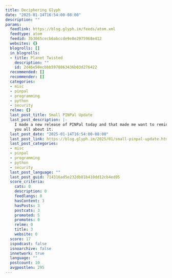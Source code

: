 ```yaml
---
title: Deciphering Glyph
date: "2025-01-14T16:54:00-08:00"
description: ""
params:
  feedlink: https://blog.glyph.im/feeds/atom.xml
  feedtype: atom
  feedid: 3b3065cecb6abccde9e8e2975968e412
  websites: {}
  blogrolls: []
  in_blogrolls:
  - title: Planet Twisted
    description: ""
    id: 2d46e50ecbbb5978863436b03d276422
  recommended: []
  recommender: []
  categories:
  - misc
  - pinpal
  - programming
  - python
  - security
  relme: {}
  last_post_title: Small PINPal Update
  last_post_description: |-
    I made a new release of PINPal today and that made me want to remind
    you all about it.
  last_post_date: "2025-01-14T16:54:00-08:00"
  last_post_link: https://blog.glyph.im/2025/01/small-pinpal-update.html
  last_post_categories:
  - misc
  - pinpal
  - programming
  - python
  - security
  last_post_language: ""
  last_post_guid: 714316ad5e232db81b410dd12cb4ed95
  score_criteria:
    cats: 0
    description: 0
    feedlangs: 0
    hasContent: 3
    hasPosts: 3
    postcats: 3
    promoted: 5
    promotes: 0
    relme: 0
    title: 3
    website: 0
  score: 17
  ispodcast: false
  isnoarchive: false
  innetwork: true
  language: ""
  postcount: 10
  avgpostlen: 295
---
```

